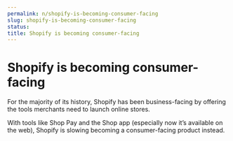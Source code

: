 ```yaml
---
permalink: n/shopify-is-becoming-consumer-facing
slug: shopify-is-becoming-consumer-facing
status: 
title: Shopify is becoming consumer-facing
---
```

# Shopify is becoming consumer-facing

For the majority of its history, Shopify has been business-facing by offering the tools merchants need to launch online stores.

With tools like Shop Pay and the Shop app (especially now it’s available on the web), Shopify is slowing becoming a consumer-facing product instead.
